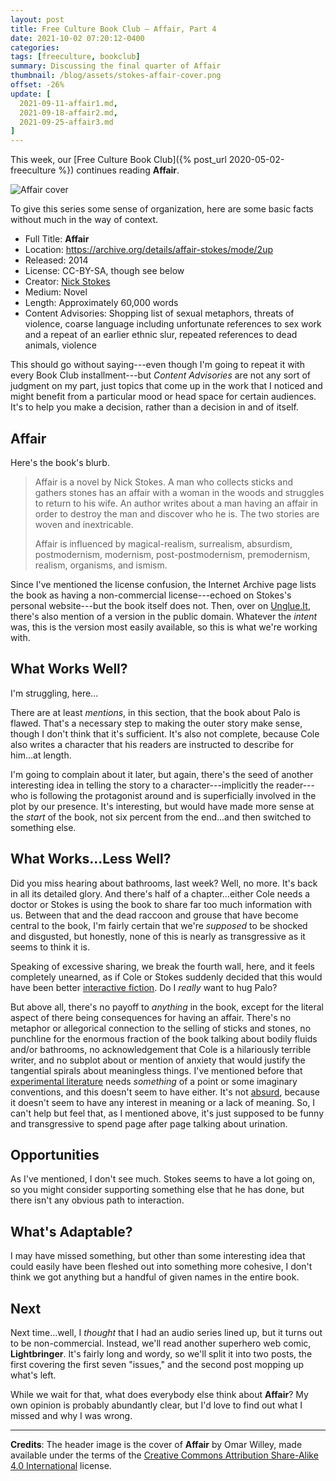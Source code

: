 ```yaml
---
layout: post
title: Free Culture Book Club — Affair, Part 4
date: 2021-10-02 07:20:12-0400
categories:
tags: [freeculture, bookclub]
summary: Discussing the final quarter of Affair
thumbnail: /blog/assets/stokes-affair-cover.png
offset: -26%
update: [
  2021-09-11-affair1.md,
  2021-09-18-affair2.md,
  2021-09-25-affair3.md
]
---
```


This week, our [Free Culture Book Club]({% post_url 2020-05-02-freeculture %}) continues reading **Affair**.

![Affair cover](/blog/assets/stokes-affair-cover.png "Affair cover")

To give this series some sense of organization, here are some basic facts without much in the way of context.

 * Full Title:  **Affair**
 * Location:  <https://archive.org/details/affair-stokes/mode/2up>
 * Released:  2014
 * License:  CC-BY-SA, though see below
 * Creator:  [Nick Stokes](http://www.nickstokes.net/)
 * Medium:  Novel
 * Length:  Approximately 60,000 words
 * Content Advisories:  Shopping list of sexual metaphors, threats of violence, coarse language including unfortunate references to sex work and a repeat of an earlier ethnic slur, repeated references to dead animals, violence

This should go without saying---even though I'm going to repeat it with every Book Club installment---but *Content Advisories* are not any sort of judgment on my part, just topics that come up in the work that I noticed and might benefit from a particular mood or head space for certain audiences.  It's to help you make a decision, rather than a decision in and of itself.

## Affair

Here's the book's blurb.

 > Affair is a novel by Nick Stokes. A man who collects sticks and gathers stones has an affair with a woman in the woods and struggles to return to his wife. An author writes about a man having an affair in order to destroy the man and discover who he is. The two stories are woven and inextricable.
 >
 > Affair is influenced by magical-realism, surrealism, absurdism, postmodernism, modernism, post-postmodernism, premodernism, realism, organisms, and ismism.

Since I've mentioned the license confusion, the Internet Archive page lists the book as having a non-commercial license---echoed on Stokes's personal website---but the book itself does not.  Then, over on [Unglue.It](https://unglue.it/work/145808/), there's also mention of a version in the public domain.  Whatever the *intent* was, this is the version most easily available, so this is what we're working with.

## What Works Well?

I'm struggling, here...

There are at least *mentions*, in this section, that the book about Palo is flawed.  That's a necessary step to making the outer story make sense, though I don't think that it's sufficient.  It's also not complete, because Cole also writes a character that his readers are instructed to describe for him...at length.

I'm going to complain about it later, but again, there's the seed of another interesting idea in telling the story to a character---implicitly the reader---who is following the protagonist around and is superficially involved in the plot by our presence.  It's interesting, but would have made more sense at the *start* of the book, not six percent from the end...and then switched to something else.

## What Works...Less Well?

Did you miss hearing about bathrooms, last week?  Well, no more.  It's back in all its detailed glory.  And there's half of a chapter...either Cole needs a doctor or Stokes is using the book to share far too much information with us.  Between that and the dead raccoon and grouse that have become central to the book, I'm fairly certain that we're *supposed* to be shocked and disgusted, but honestly, none of this is nearly as transgressive as it seems to think it is.

Speaking of excessive sharing, we break the fourth wall, here, and it feels completely unearned, as if Cole or Stokes suddenly decided that this would have been better [interactive fiction](https://en.wikipedia.org/wiki/Interactive_fiction).  Do I *really* want to hug Palo?

But above all, there's no payoff to *anything* in the book, except for the literal aspect of there being consequences for having an affair.  There's no metaphor or allegorical connection to the selling of sticks and stones, no punchline for the enormous fraction of the book talking about bodily fluids and/or bathrooms, no acknowledgement that Cole is a hilariously terrible writer, and no subplot about or mention of anxiety that would justify the tangential spirals about meaningless things.  I've mentioned before that [experimental literature](https://en.wikipedia.org/wiki/Experimental_literature) needs *something* of a point or some imaginary conventions, and this doesn't seem to have either.  It's not [absurd](https://en.wikipedia.org/wiki/Absurdism), because it doesn't seem to have any interest in meaning or a lack of meaning.  So, I can't help but feel that, as I mentioned above, it's just supposed to be funny and transgressive to spend page after page talking about urination.

## Opportunities

As I've mentioned, I don't see much.  Stokes seems to have a lot going on, so you might consider supporting something else that he has done, but there isn't any obvious path to interaction.

## What's Adaptable?

I may have missed something, but other than some interesting idea that could easily have been fleshed out into something more cohesive, I don't think we got anything but a handful of given names in the entire book.

## Next

Next time...well, I *thought* that I had an audio series lined up, but it turns out to be non-commercial.  Instead, we'll read another superhero web comic, **Lightbringer**.  It's fairly long and wordy, so we'll split it into two posts, the first covering the first seven "issues," and the second post mopping up what's left.

While we wait for that, what does everybody else think about **Affair**?  My own opinion is probably abundantly clear, but I'd love to find out what I missed and why I was wrong.

* * *

**Credits**:  The header image is the cover of **Affair** by Omar Willey,  made available under the terms of the [Creative Commons Attribution Share-Alike 4.0 International](https://creativecommons.org/licenses/by-sa/4.0/) license.

